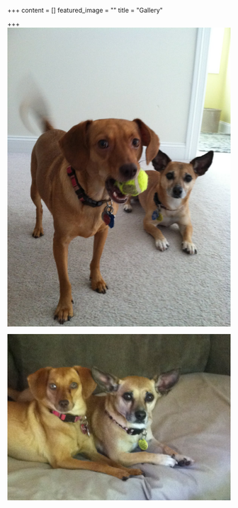 +++
content = []
featured_image = ""
title = "Gallery"

+++
![](/static/uploads/lilly-annie-2.jpg)

![](/static/uploads/lilly-annie-3.jpg)